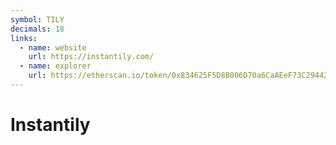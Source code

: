 ```yaml
---
symbol: TILY
decimals: 18
links:
  - name: website
    url: https://instantily.com/
  - name: explorer
    url: https://etherscan.io/token/0x834625F5D8B006D70a6CaAEeF73C29442F156dAF
---
```


# Instantily
